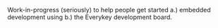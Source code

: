 
Work-in-progress (seriously) to help people get started a.) embedded
development using b.) the Everykey development board.
